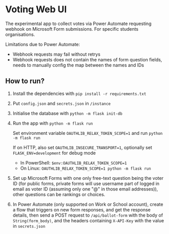 # Voting Web UI

The experimental app to collect votes via Power Automate requesting webhook on Microsoft Form submissions. For specific students organisations.

Limitations due to Power Automate:
- Webhook requests may fail without retrys
- Webhook requests does not contain the names of form question fields, needs to manually config the map between the names and IDs

## How to run?

1. Install the dependencies with `pip install -r requirements.txt`
2. Put `config.json` and `secrets.json` in `/instance`
3. Initialise the database with `python -m flask init-db`
4. Run the app with `python -m flask run`

   Set environment variable `OAUTHLIB_RELAX_TOKEN_SCOPE=1` and run `python -m flask run`

   If on HTTP, also set `OAUTHLIB_INSECURE_TRANSPORT=1`, optionally set `FLASK_ENV=development` for debug mode

   - In PowerShell: `$env:OAUTHLIB_RELAX_TOKEN_SCOPE=1`
   - On Linux: `OAUTHLIB_RELAX_TOKEN_SCOPE=1 python -m flask run`
5. Set up Microsoft Forms with one only free-text question being the voter ID (for public forms, private forms will use username part of logged in email as voter ID (assuming only one "@" in those email addresses)), other questions can be rankings or choices.
6. In Power Automate (only supported on Work or School account), create a flow that triggers on new form responses, and get the response details, then send a POST request to `/api/ballot-form` with the body of `String(form_body)`, and the headers containing `X-API-Key` with the value in `secrets.json`
